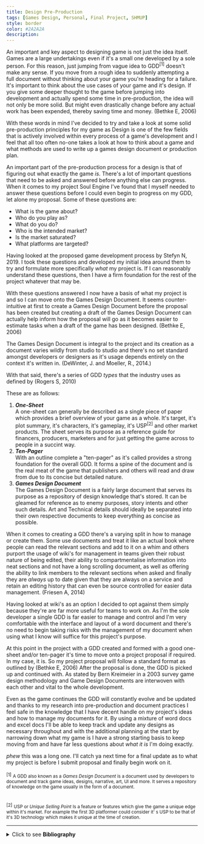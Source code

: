 ```yaml
---
title: Design Pre-Production
tags: [Games Design, Personal, Final Project, SHMUP]
style: border
color: #2A2A2A
description: 
---
```


An important and key aspect to designing game is not just the idea itself. Games are a large undertakings even if it's a small one developed by a sole person. For this reason, just jumping from vague idea to GDD<sup>[1]</sup> doesn't make any sense. If you move from a rough idea to suddenly attempting a full document without thinking about your game you're heading for a failure. It's important to think about the use cases of your game and it's design. If you give some deeper thought to the game before jumping into development and actually spend some time in pre-production, the idea will not only be more solid. But might even drastically change before any actual work has been expended, thereby saving time and money. (Bethke E, 2006)

With these words in mind I've decided to try and take a look at some solid pre-production principles for my game as Design is one of the few fields that is actively involved within every process of a game's development and I feel that all too often no-one takes a look at how to think about a game and what methods are used to write up a games design document or production plan.

An important part of the pre-production process for a design is that of figuring out what exactly the game _is_. There's a lot of important questions that need to be asked and answered before anything else can progress. When it comes to my project Soul Engine I've found that I myself needed to answer these questions before I could even begin to progress on my GDD, let alone my proposal. Some of these questions are:

- What is the game about?
- Who do you play as?
- What do you do?
- Who is the intended market?
- Is the market saturated?
- What platforms are targeted?

Having looked at the proposed game development process by Stefyn N, 2019. I took these questions and developed my initial idea around them to try and formulate more specifically _what_ my project is. If I can reasonably understand these questions, then I have a firm foundation for the rest of the project whatever that may be.

With these questions answered I now have a basis of what my project is and so I can move onto the Games Design Document. It seems counter-intuitive at first to create a Games Design Document before the proposal has been created but creating a draft of the Games Design Document can actually help inform how the proposal will go as it becomes easier to estimate tasks when a draft of the game has been designed. (Bethke E, 2006)

The Games Design Document is integral to the project and its creation as a document varies wildly from studio to studio and there's no set standard amongst developers or designers as it's usage depends entirely on the context it's written in. (DeWinter, J. and Moeller, R., 2014.)

With that said, there's a series of GDD _types_ that the industry uses as defined by (Rogers S, 2010) 

These are as follows:

1. **_One-Sheet_** <br> A one-sheet can generally be described as a single piece of paper which provides a brief overview of your game as a whole. It's target, it's plot summary, it's characters, it's gameplay, it's USP<sup>[2]</sup> and other market products. The sheet serves its purpose as a reference guide for financers, producers, marketers and for just getting the game across to people in a succint way.
2. **_Ten-Pager_** <br> With an outline complete a "ten-pager" as it's called provides a strong foundation for the overall GDD. It forms a spine of the document and is the real meat of the game that publishers and others will read and draw from due to its concise but detailed nature.
4. **_Games Design Document_** <br> The Games Design Document is a fairly large document that serves its purpose as a repository of design knowledge that's stored. It can be gleamed for reference as to enemy purposes, story intents and other such details. Art and Technical details should ideally be separated into their own respective documents to keep everything as concise as possible.

When it comes to creating a GDD there's a varying split in how to manage or create them. Some use documents and treat it like an actual book where people can read the relevant sections and add to it on a whim and others purport the usage of wiki's for management in teams given their robust nature of being edited, their ability to compartmentalise information into neat sections and not have a long scrolling document, as well as offering the ability to link members to the relevant sections when asked and finally they are _always_ up to date given that they are always on a service and retain an editing history that can even be source controlled for easier data management. (Friesen A, 2014)

Having looked at wiki's as an option I decided to opt against them simply because they're are far more useful for teams to work on. As I'm the sole developer a single GDD is far easier to manage and control and I'm very comfortable with the interface and layout of a word document and there's no need to begin taking risks with the management of my document when using what I know will suffice for this project's purpose.

At this point in the project with a GDD created and formed with a good one-sheet and/or ten-pager it's time to move onto a project proposal if required. In my case, it is. So my project proposal will follow a standard format as outlined by (Bethke E, 2006) After the proposal is done, the GDD is picked up and continued with. As stated by Bern Kreimeier in a 2003 survey game design methodology and Game Design Documents are interwoven with each other and vital to the whole development.

Even as the game continues the GDD will constantly evolve and be updated and thanks to my research into pre-production and document practices I feel safe in the knowledge that I have decent handle on my project's ideas and how to manage my documents for it. By using a mixture of word docs and excel docs I'll be able to keep track and update any designs as necessary throughout and with the additional planning at the start by narrowing down what my game is I have a strong starting basis to keep moving from and have far less questions about _what it is_ I'm doing exactly.

_phew_ this was a long one. I'll catch ya next time for a final update as to what my project is before I submit proposal and finally begin work on it.

<div class="footnote">
<small>[1]</small> <sub>A GDD also known as a <em> Games Design Document</em> is a document used by developers to document and track game ideas, designs, narrative, art, UI and more. It serves a repository of knowledge on the game usually in the form of a document.</sub> <br> <br>

<small>[2]</small> <sub>USP or <em>Unique Selling Point</em> Is a feature or features which give the game a unique edge within it's market. For example the first 3D platformer could consider it' s USP to be that of it's 3D technology which makes it unique at the time of creation. </sub>
</div>

---

<details>
     <summary> Click to see <b>Bibliography</b> </summary> <br>

     <ul>
          <li>
               Bethke, E., 2003. <em>Game Development And Production.</em> [online] Plano, Tex.: Wordware. Available at: <a href="http://index-of.co.uk/Game-Development/Designing/Game%20Development%20and%20Production.pdf"> http://index-of.co.uk/Game-Development/Designing/Game%20Development%20and%20Production.pdf </a> [Accessed 11 May 2020].
          </li>
          <li>
               DeWinter, J. and Moeller, R., 2014. <em>Computer Games And Technical Communication.</em> [online] Surrey: Ashgate Publishing. Available at: <a href=". https://books.google.co.uk/books?hl=en&lr=&id=Eks3DAAAQBAJ&oi=fnd&pg=PA109&dq=games+design+documents&ots=uSod6eIHMZ&sig=-9Be49ePyE3ANyFb2uicyIjK1Ts&redir_esc=y#v=onepage&q=games%20design%20documents&f=false"> . https://books.google.co.uk/books?hl=en&lr=&id=Eks3DAAAQBAJ&oi=fnd&pg=PA109&dq=games+design+documents&ots=uSod6eIHMZ&sig=-9Be49ePyE3ANyFb2uicyIjK1Ts&redir_esc=y#v=onepage&q=games%20design%20documents&f=false </a> [Accessed 11 May 2020].
          </li>
          <li>
               Friesen, A., 2020. <em>Writing A Game Design Document Your Team Can Actually Use</em> [online] Filament Games. Available at: <a href="https://www.filamentgames.com/blog/writing-game-design-document-your-team-can-actually-use"> https://www.filamentgames.com/blog/writing-game-design-document-your-team-can-actually-use </a> [Accessed 11 May 2020].
          </li>
          <li>
               Kreimeier, B., 2003. <em>Gamasutra - Game Design Methods: A 2003 Survey.</em> [online] Gamasutra.com. Available at: <a href="https://www.gamasutra.com/view/feature/131301/game_design_methods_a_2003_survey.php?print=1"> https://www.gamasutra.com/view/feature/131301/game_design_methods_a_2003_survey.php?print=1 </a> [Accessed 11 May 2020].
          </li>
          <li>
               Rogers, S., 2014. <em>Level Up!: The Guide to Great Video Game Design</em> [online] UK: John Wiley & Sons. Available at: <a href="http://index-of.co.uk/Misc/Wiley-Level.Up.The.Guide.to.Great.Video.Game.Design.2010.RETAiL.EBook.pdf"> http://index-of.co.uk/Misc/Wiley-Level.Up.The.Guide.to.Great.Video.Game.Design.2010.RETAiL.EBook.pdf </a> [Accessed 11 May 2020].
          </li>
          <li>
               Stefyn, N., 2019. <em>How Video Games Are Made | The Game Development Process | CG Spectrum.</em> [online] Cgspectrum.com. Available at: <a href="https://www.cgspectrum.com/blog/game-development-process"> https://www.cgspectrum.com/blog/game-development-process </a> [Accessed 11 May 2020].
          </li>
     </ul>
</details>

